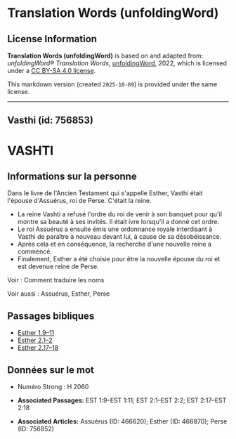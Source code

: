 # Translation Words (unfoldingWord)

## License Information

**Translation Words (unfoldingWord)** is based on and adapted from: _unfoldingWord® Translation Words_, [unfoldingWord](https://unfoldingword.org/utw), 2022, which is licensed under a [CC BY-SA 4.0 license](https://creativecommons.org/licenses/by-sa/4.0/legalcode.en).

This markdown version (created `2025-10-09`) is provided under the same license.



--------------------------------

## Vasthi (id: 756853)

VASHTI
======

Informations sur la personne
----------------------------

Dans le livre de l'Ancien Testament qui s'appelle Esther, Vasthi était l'épouse d'Assuérus, roi de Perse. C'était la reine.

* La reine Vashti a refusé l'ordre du roi de venir à son banquet pour qu'il montre sa beauté à ses invités. Il était ivre lorsqu'il a donné cet ordre.
* Le roi Assuérus a ensuite émis une ordonnance royale interdisant à Vasthi de paraître à nouveau devant lui, à cause de sa désobéissance.
* Après cela et en conséquence, la recherche d'une nouvelle reine a commencé.
* Finalement, Esther a été choisie pour être la nouvelle épouse du roi et est devenue reine de Perse.

Voir : Comment traduire les noms

Voir aussi : Assuérus, Esther, Perse

Passages bibliques
------------------

* [Esther 1\.9–11](https://ref.ly/Esth1:9-Esth1:11)
* [Esther 2\.1–2](https://ref.ly/Esth2:1-Esth2:2)
* [Esther 2\.17–18](https://ref.ly/Esth2:17-Esth2:18)

Données sur le mot
------------------

* Numéro Strong : H 2060

* **Associated Passages:** EST 1:9–EST 1:11; EST 2:1–EST 2:2; EST 2:17–EST 2:18
* **Associated Articles:** Assuérus (ID: 466620); Esther (ID: 466870); Perse (ID: 756852)

